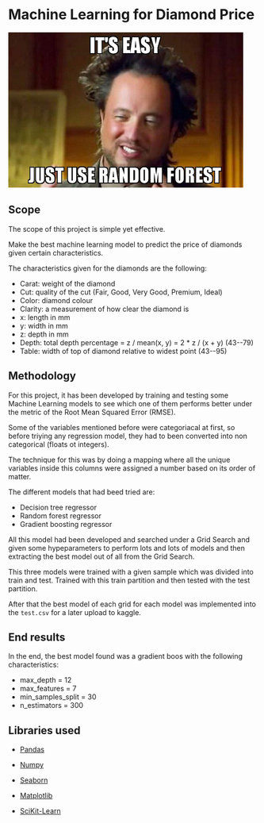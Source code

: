 # Machine Learning for Diamond Price

![portada](https://github.com/Jorge-Solana/Machine-Learning-for-Diamonds/blob/main/images/1_U7QAaRAsfm455j7ljF2TgA.png)

## Scope

The scope of this project is simple yet effective.

Make the best machine learning model to predict the price of diamonds given certain characteristics.

The characteristics given for the diamonds are the following:

- Carat: weight of the diamond
- Cut: quality of the cut (Fair, Good, Very Good, Premium, Ideal)   
- Color: diamond colour
- Clarity: a measurement of how clear the diamond is
- x: length in mm
- y: width in mm
- z: depth in mm
- Depth: total depth percentage = z / mean(x, y) = 2 * z / (x + y) (43--79)
- Table: width of top of diamond relative to widest point (43--95)


## Methodology

For this project, it has been developed by training and testing some Machine Learning models to see which one of them performs better under the metric of the Root Mean Squared Error (RMSE).

Some of the variables mentioned before were categoriacal at first, so before triying any regression model, they had to been converted into non categorical (floats ot integers).

The technique for this was by doing a mapping where all the unique variables inside this columns were assigned a number based on its order of matter.

The different models that had beed tried are:

- Decision tree regressor
- Random forest regressor
- Gradient boosting regressor

All this model had been developed and searched under a Grid Search and given some hypeparameters to perform lots and lots of models and then extracting the best model out of all from the Grid Search.

This three models were trained with a given sample which was divided into train and test. Trained with this train partition and then tested with the test partition.

After that the best model of each grid for each model was implemented into the `test.csv` for a later upload to kaggle.

## End results

In the end, the best model found was a gradient boos with the following characteristics:

- max_depth = 12
- max_features = 7
- min_samples_split = 30
- n_estimators = 300

## Libraries used
- [Pandas](https://pandas.pydata.org/)

- [Numpy](https://numpy.org/)

- [Seaborn](https://seaborn.pydata.org/)

- [Matplotlib](https://matplotlib.org/)

- [SciKit-Learn](https://scikit-learn.org/stable/)

